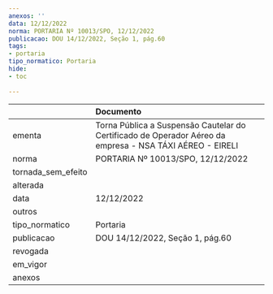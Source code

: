 ```yaml
---
anexos: ''
data: 12/12/2022
norma: PORTARIA Nº 10013/SPO, 12/12/2022
publicacao: DOU 14/12/2022, Seção 1, pág.60
tags:
- portaria
tipo_normatico: Portaria
hide: 
- toc 
 
---
```


|                    | Documento                                                                                                |
|:-------------------|:---------------------------------------------------------------------------------------------------------|
| ementa             | Torna Pública a Suspensão Cautelar do Certificado de Operador Aéreo da empresa - NSA TÁXI AÉREO - EIRELI |
| norma              | PORTARIA Nº 10013/SPO, 12/12/2022                                                                        |
| tornada_sem_efeito |                                                                                                          |
| alterada           |                                                                                                          |
| data               | 12/12/2022                                                                                               |
| outros             |                                                                                                          |
| tipo_normatico     | Portaria                                                                                                 |
| publicacao         | DOU 14/12/2022, Seção 1, pág.60                                                                          |
| revogada           |                                                                                                          |
| em_vigor           |                                                                                                          |
| anexos             |                                                                                                          |